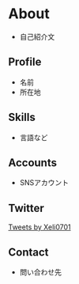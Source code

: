 # About
- 自己紹介文

## Profile
- 名前
- 所在地

## Skills
- 言語など

## Accounts
- SNSアカウント

## Twitter

<a class="twitter-timeline" data-width="400" data-height="600" data-theme="dark" href="https://twitter.com/Xeli0701?ref_src=twsrc%5Etfw">Tweets by Xeli0701</a> <script async src="https://platform.twitter.com/widgets.js" charset="utf-8"></script>

## Contact
- 問い合わせ先
